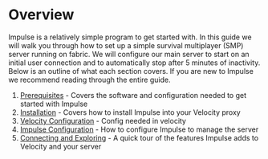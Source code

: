 # Overview

Impulse is a relatively simple program to get started with. In this guide we will walk you through how to set up a
simple survival multiplayer (SMP) server running on fabric. We will configure our main server to start on an initial
user connection and to automatically stop after 5 minutes of inactivity. Below is an outline of what each section
covers. If you are new to Impulse we recommend reading through the entire guide.

1. [Prerequisites](prerequisites.md) - Covers the software and configuration needed to get started with Impulse
2. [Installation](installation.md) - Covers how to install Impulse into your Velocity proxy
3. [Velocity Configuration](velocity_configuration.md) - Config needed in velocity
4. [Impulse Configuration](impulse_configuration.md) - How to configure Impulse to manage the server
5. [Connecting and Exploring](connecting_and_exploring.md) - A quick tour of the features Impulse adds to Velocity and
   your server